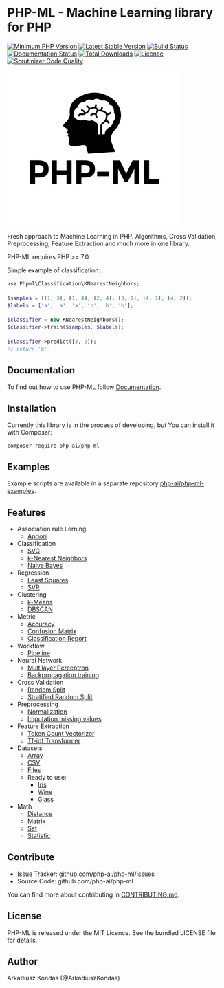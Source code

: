 # PHP-ML - Machine Learning library for PHP

[![Minimum PHP Version](https://img.shields.io/badge/php-%3E%3D%207.0-8892BF.svg)](https://php.net/)
[![Latest Stable Version](https://img.shields.io/packagist/v/php-ai/php-ml.svg)](https://packagist.org/packages/php-ai/php-ml)
[![Build Status](https://scrutinizer-ci.com/g/php-ai/php-ml/badges/build.png?b=develop)](https://scrutinizer-ci.com/g/php-ai/php-ml/build-status/develop)
[![Documentation Status](https://readthedocs.org/projects/php-ml/badge/?version=develop)](http://php-ml.readthedocs.org/en/develop/?badge=develop)
[![Total Downloads](https://poser.pugx.org/php-ai/php-ml/downloads.svg)](https://packagist.org/packages/php-ai/php-ml)
[![License](https://poser.pugx.org/php-ai/php-ml/license.svg)](https://packagist.org/packages/php-ai/php-ml)
[![Scrutinizer Code Quality](https://scrutinizer-ci.com/g/php-ai/php-ml/badges/quality-score.png?b=develop)](https://scrutinizer-ci.com/g/php-ai/php-ml/?branch=develop)

![PHP-ML - Machine Learning library for PHP](assets/php-ml-logo.png)

Fresh approach to Machine Learning in PHP. Algorithms, Cross Validation, Preprocessing, Feature Extraction and much more in one library.

PHP-ML requires PHP >= 7.0.

Simple example of classification:
```php
use Phpml\Classification\KNearestNeighbors;

$samples = [[1, 3], [1, 4], [2, 4], [3, 1], [4, 1], [4, 2]];
$labels = ['a', 'a', 'a', 'b', 'b', 'b'];

$classifier = new KNearestNeighbors();
$classifier->train($samples, $labels);

$classifier->predict([3, 2]); 
// return 'b'
```

## Documentation

To find out how to use PHP-ML follow [Documentation](http://php-ml.readthedocs.org/).

## Installation

Currently this library is in the process of developing, but You can install it with Composer:

```
composer require php-ai/php-ml
```

## Examples

Example scripts are available in a separate repository [php-ai/php-ml-examples](https://github.com/php-ai/php-ml-examples).

## Features

* Association rule Lerning
    * [Apriori](machine-learning/association/apriori/)
* Classification
    * [SVC](machine-learning/classification/svc/)
    * [k-Nearest Neighbors](machine-learning/classification/k-nearest-neighbors/)
    * [Naive Bayes](machine-learning/classification/naive-bayes/)
* Regression
    * [Least Squares](machine-learning/regression/least-squares/)
    * [SVR](machine-learning/regression/svr/)
* Clustering
    * [k-Means](machine-learning/clustering/k-means/)
    * [DBSCAN](machine-learning/clustering/dbscan/)
* Metric
    * [Accuracy](machine-learning/metric/accuracy/)
    * [Confusion Matrix](machine-learning/metric/confusion-matrix/)
    * [Classification Report](machine-learning/metric/classification-report/)
* Workflow
    * [Pipeline](machine-learning/workflow/pipeline)
* Neural Network
    * [Multilayer Perceptron](machine-learning/neural-network/multilayer-perceptron/)
    * [Backpropagation training](machine-learning/neural-network/backpropagation/)
* Cross Validation
    * [Random Split](machine-learning/cross-validation/random-split/)
    * [Stratified Random Split](machine-learning/cross-validation/stratified-random-split/)
* Preprocessing
    * [Normalization](machine-learning/preprocessing/normalization/)
    * [Imputation missing values](machine-learning/preprocessing/imputation-missing-values/)
* Feature Extraction
    * [Token Count Vectorizer](machine-learning/feature-extraction/token-count-vectorizer/)
    * [Tf-idf Transformer](machine-learning/feature-extraction/tf-idf-transformer/)
* Datasets
    * [Array](machine-learning/datasets/array-dataset/)
    * [CSV](machine-learning/datasets/csv-dataset/)
    * [Files](machine-learning/datasets/files-dataset/)
    * Ready to use:
        * [Iris](machine-learning/datasets/demo/iris/)
        * [Wine](machine-learning/datasets/demo/wine/)
        * [Glass](machine-learning/datasets/demo/glass/)
* Math
    * [Distance](math/distance/)
    * [Matrix](math/matrix/)
    * [Set](math/set/)
    * [Statistic](math/statistic/)
    

## Contribute

- Issue Tracker: github.com/php-ai/php-ml/issues
- Source Code: github.com/php-ai/php-ml

You can find more about contributing in [CONTRIBUTING.md](CONTRIBUTING.md).

## License

PHP-ML is released under the MIT Licence. See the bundled LICENSE file for details.

## Author

Arkadiusz Kondas (@ArkadiuszKondas)
